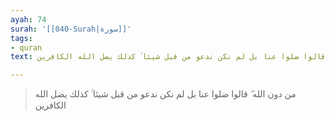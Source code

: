 ```yaml
---
ayah: 74
surah: '[[040-Surah|سورة]]'
tags:
- quran
text: من دون الله ۖ قالوا ضلوا عنا بل لم نكن ندعو من قبل شيئا ۚ كذلك يضل الله الكافرين

---
```

> من دون الله ۖ قالوا ضلوا عنا بل لم نكن ندعو من قبل شيئا ۚ كذلك يضل الله الكافرين
